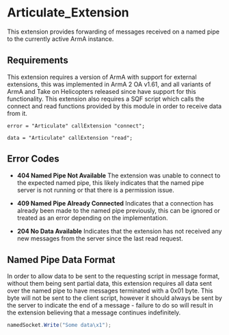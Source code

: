 # Articulate_Extension
This extension provides forwarding of messages received on a named pipe to the currently active ArmA instance.

## Requirements
This extension requires a version of ArmA with support for external extensions, this was implemented in ArmA 2 OA v1.61, and all variants of ArmA and Take on Helicopters released since have support for this functionality.
This extension also requires a SQF script which calls the connect and read functions provided by this module in order to receive data from it.

```
error = "Articulate" callExtension "connect";

data = "Articulate" callExtension "read";
```

## Error Codes

- **404 Named Pipe Not Available**
  The extension was unable to connect to the expected named pipe, this likely indicates that the named pipe server is not running or that there is a permission issue.

- **409 Named Pipe Already Connected**
  Indicates that a connection has already been made to the named pipe previously, this can be ignored or treated as an error depending on the implementation.

- **204 No Data Available**
  Indicates that the extension has not received any new messages from the server since the last read request.

## Named Pipe Data Format
In order to allow data to be sent to the requesting script in message format, without them being sent partial data, this extension requires all data sent over the named pipe to have messages terminated with a 0x01 byte.
This byte will not be sent to the client script, however it should always be sent by the server to indicate the end of a message - failure to do so will result in the extension believing that a message continues indefinitely.

```csharp
namedSocket.Write("Some data\x1");
```